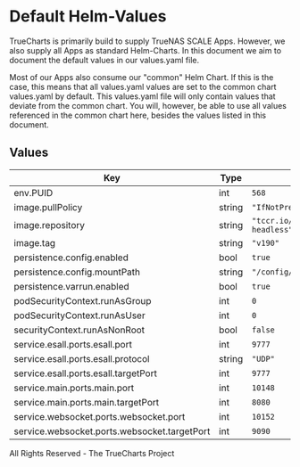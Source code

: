 # Default Helm-Values

TrueCharts is primarily build to supply TrueNAS SCALE Apps.
However, we also supply all Apps as standard Helm-Charts. In this document we aim to document the default values in our values.yaml file.

Most of our Apps also consume our "common" Helm Chart.
If this is the case, this means that all values.yaml values are set to the common chart values.yaml by default. This values.yaml file will only contain values that deviate from the common chart.
You will, however, be able to use all values referenced in the common chart here, besides the values listed in this document.

## Values

| Key | Type | Default | Description |
|-----|------|---------|-------------|
| env.PUID | int | `568` |  |
| image.pullPolicy | string | `"IfNotPresent"` |  |
| image.repository | string | `"tccr.io/truecharts/kodi-headless"` |  |
| image.tag | string | `"v190"` |  |
| persistence.config.enabled | bool | `true` |  |
| persistence.config.mountPath | string | `"/config/.kodi"` |  |
| persistence.varrun.enabled | bool | `true` |  |
| podSecurityContext.runAsGroup | int | `0` |  |
| podSecurityContext.runAsUser | int | `0` |  |
| securityContext.runAsNonRoot | bool | `false` |  |
| service.esall.ports.esall.port | int | `9777` |  |
| service.esall.ports.esall.protocol | string | `"UDP"` |  |
| service.esall.ports.esall.targetPort | int | `9777` |  |
| service.main.ports.main.port | int | `10148` |  |
| service.main.ports.main.targetPort | int | `8080` |  |
| service.websocket.ports.websocket.port | int | `10152` |  |
| service.websocket.ports.websocket.targetPort | int | `9090` |  |

All Rights Reserved - The TrueCharts Project

